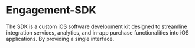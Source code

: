 # Engagement-SDK
The SDK is a custom iOS software development kit designed to streamline integration services, analytics, and in-app purchase functionalities into iOS applications. By providing a single interface.

